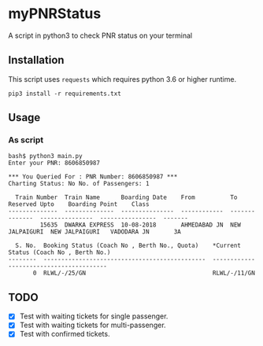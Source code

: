 # myPNRStatus
A script in python3 to check PNR status on your terminal

## Installation

This script uses `requests` which requires python 3.6 or higher runtime.
```
pip3 install -r requirements.txt
```

## Usage

### As script

```
bash$ python3 main.py
Enter your PNR: 8606850987

*** You Queried For : PNR Number: 8606850987 ***
Charting Status: No	No. of Passengers: 1

  Train Number  Train Name      Boarding Date    From          To              Reserved Upto    Boarding Point    Class
--------------  --------------  ---------------  ------------  --------------  ---------------  ----------------  -------
         15635  DWARKA EXPRESS  10-08-2018       AHMEDABAD JN  NEW JALPAIGURI  NEW JALPAIGURI   VADODARA JN       3A

  S. No.  Booking Status (Coach No , Berth No., Quota)    *Current Status (Coach No , Berth No.)
--------  ----------------------------------------------  ----------------------------------------
       0  RLWL/-/25/GN                                    RLWL/-/11/GN
```

## TODO

- [x] Test with waiting tickets for single passenger.
- [x] Test with waiting tickets for multi-passenger.
- [x] Test with confirmed tickets.
